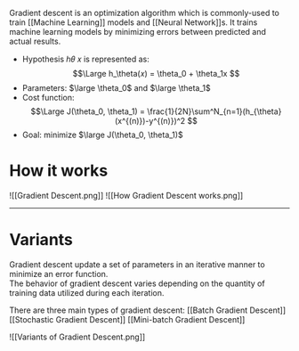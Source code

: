Gradient descent is an optimization algorithm which is commonly-used to train [[Machine Learning]] models and [[Neural Network]]s. It trains machine learning models by minimizing errors between predicted and actual results.

- Hypothesis ℎ𝜃 𝑥 is represented as:  
$$\Large
h_\theta(𝑥) = \theta_0 + \theta_1x
$$
- Parameters: 
$\large \theta_0$ and $\large \theta_1$  
- Cost function:
$$\Large
J(\theta_0, \theta_1) = \frac{1}{2N}\sum^N_{n=1}(h_{\theta}(x^{(n)})-y^{(n)})^2
$$
- Goal:
minimize $\large J(\theta_0, \theta_1)$
# How it works
![[Gradient Descent.png]]
![[How Gradient Descent works.png]]

---
# Variants
Gradient descent update a set of parameters in an iterative manner to minimize an error function.  
The behavior of gradient descent varies depending on the quantity of training data utilized during each iteration.  

There are three main types of gradient descent: 
[[Batch Gradient Descent]] 
[[Stochastic Gradient Descent]]
[[Mini-batch Gradient Descent]]

![[Variants of Gradient Descent.png]]





